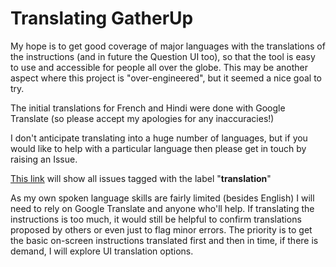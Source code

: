 # Translating GatherUp

My hope is to get good coverage of major languages with the translations of the instructions (and in future the Question UI too), so that the tool is easy to use and accessible for people all over the globe.  This may be another aspect where this project is "over-engineered", but it seemed a nice goal to try.

The initial translations for French and Hindi were done with Google Translate (so please accept my apologies for any inaccuracies!)

I don't anticipate translating into a huge number of languages, but if you would like to help with a particular language then please get in touch by raising an Issue.

[This link](https://github.com/nmstoker/gatherup/labels/translation) will show all issues tagged with the label "**translation**"

As my own spoken language skills are fairly limited (besides English) I will need to rely on Google Translate and anyone who'll help.  If translating the instructions is too much, it would still be helpful to confirm translations proposed by others or even just to flag minor errors. The priority is to get the basic on-screen instructions translated first and then in time, if there is demand, I will explore UI translation options.
